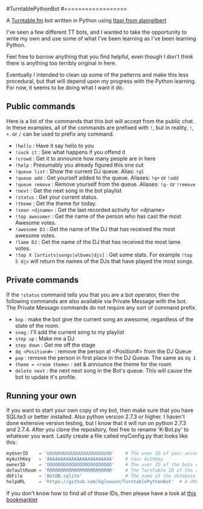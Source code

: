 #TurntablePythonBot
#==================

A [Turntable.fm](http://turntable.fm) bot written in Python using [ttapi from alaingilbert](https://github.com/alaingilbert/Turntable-API)

I've seen a few different TT bots, and I wanted to take the opportunity to write my own and use some of what I've been learning as I've been learning Python.

Feel free to borrow anything that you find helpful, even though I don't think there is anything too terribly original in here. 

Eventually I intended to clean up some of the patterns and make this less procedural, but that will depend upon my progress with the Python learning. For now, it seems to be doing what I want it do.

## Public commands

Here is a list of the commands that this bot will accept from the public chat. In these examples, all of the commands are prefixed with `!`, but in reality, `!`, `+`. or `/` can be used to prefix any command.

+ `!hello` : Have it say hello to you
+ `!suck it` : See what happens if you offend it
+ `!crowd` : Get it to announce how many people are in here
+ `!help` : Presumably you already figured this one out
+ `!queue list` : Show the current DJ queue. Alias: `!ql`
+ `!queue add` : Get yourself added to the queue. Aliases: `!q+` or `!add`
+ `!queue remove` : Remove yourself from the queue. Aliases: `!q-` or `!remove`
+ `!next` : Get the next song in the bot playlist
+ `!status` : Get your current status.
+ `!theme` : Get the theme for today.
+ `!seen <djname>` :  Get the last recorded activity for \<djname\>
+ `!top awesomer` : Get the name of the person who has cast the most Awesome votes.
+ `!awesome DJ` : Get the name of the DJ that has received the most awesome votes.
+ `!lame DJ` : Get the name of the DJ that has received the most lame votes.
+ `!top X [artists|songs|albums|djs]` :  Get some stats. For example `!top 5 djs` will return the names of the DJs that have played the most songs.

## Private commands

If the `!status` command tells you that you are a bot operator, then the following commands are also available via Private Message with the bot. The Private Message commands do not require any sort of command prefix.

+ `bop` : make the bot give the current song an awesome, regardless of the state of the room.
+ `snag` : I'll add the current song to my playlist
+ `step up` : Make me a DJ
+ `step down` : Get me off the stage
+ `dq <Position#>` : remove the person at <Position#> from the DJ Queue
+ `pop` : remove the person in first place in the DJ Queue. The same as `dq 1`
+ `theme = <room theme>` : set & announce the theme for the room
+ `delete next` : the next next song in the Bot's queue. This will cause the bot to update it's profile.

## Running your own

If you want to start your own copy of my bot, then make sure that you have SQLite3 or better installed. Also python version 2.7.3 or higher. I haven't done extensive version testing, but I know that it will run on python 2.7.3 and 2.7.4. After you clone the repository, feel free to rename 'K-Bot.py' to whatever you want. Lastly create a file called myConfig.py that looks like this:

```python
myUserID 	= 'UUUUUUUUUUUUUUUUUUUUUUUU'	# The user ID of your account
myAuthKey 	= 'AAAAAAAAAAAAAAAAAAAAAAAA'	# Your AuthKey
ownerID 	= 'OOOOOOOOOOOOOOOOOOOOOOOO'	# The user ID of the bots owner. There are a couple of special owner commands.
defaultRoom	= 'RRRRRRRRRRRRRRRRRRRRRRRR'	# The TurnTable ID of the room that you want your bot to join. As of right now, this is the only way to get a bot into a room.
dbFile		= 'BotDB.sqlite'				# The name of the database file to use for the bot. This will be created if it doesn't exist. You can leave this as it, or rename it.
helpURL		= 'https://github.com/kgleason/TurntablePythonBot'	# A URL to print out when users ask for help. The default is to show this page. Change it as you wish.
```

If you don't know how to find all of those IDs, then please have a look at [this bookmarklet](http://alaingilbert.github.com/Turntable-API/bookmarklet.html)